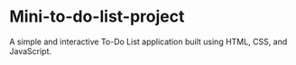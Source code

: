 # Mini-to-do-list-project
A simple and interactive To-Do List application built using HTML, CSS, and JavaScript.
